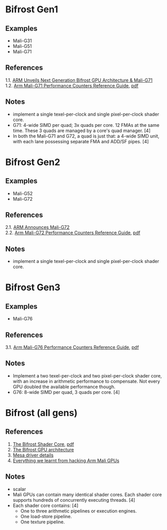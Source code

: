 
# Bifrost Gen1

## Examples

* Mali-G31
* Mali-G51
* Mali-G71

## References

1.1. [ARM Unveils Next Generation Bifrost GPU Architecture & Mali-G71](https://www.anandtech.com/show/10375/arm-unveils-bifrost-and-mali-g71)<br/>
1.2. [Arm Mali-G71 Performance Counters Reference Guide](https://developer.arm.com/documentation/102641/0106), [pdf](../pdf/arm_mali-g71_performance_counters_reference_guide_102641_0105_en.pdf)<br/>

## Notes

* implement a single texel-per-clock and single pixel-per-clock shader core.
* G71: 4-wide SIMD per quad; 3x quads per core. 12 FMAs at the same time. These 3 quads are managed by a core's quad manager. [4]
* In both the Mali-G71 and G72, a quad is just that: a 4-wide SIMD unit, with each lane possessing separate FMA and ADD/SF pipes. [4]

# Bifrost Gen2

## Examples

* Mali-G52
* Mali-G72

## References

2.1. [ARM Announces Mali-G72](https://www.anandtech.com/show/11459/arm-announces-malig72-bifrost-refined-for-the-highend-soc)<br/>
2.2. [Arm Mali-G72 Performance Counters Reference Guide](https://developer.arm.com/documentation/102642/0106/), [pdf](../pdf/arm_mali-g72_performance_counters_reference_guide_102642_0106_en.pdf)<br/>

## Notes

* implement a single texel-per-clock and single pixel-per-clock shader core.

# Bifrost Gen3

## Examples

* Mali-G76

## References

3.1. [Arm Mali-G76 Performance Counters Reference Guide](https://developer.arm.com/documentation/102697/latest/), [pdf](../pdf/arm_mali-g76_performance_counters_reference_guide_102697_0106_en.pdf)<br/>

## Notes

* Implement a two texel-per-clock and two pixel-per-clock shader core, with an increase in arithmetic performance to compensate. Not every GPU doubled the available performance though.
* G76: 8-wide SIMD per quad, 3 quads per core. [4]


# Bifrost (all gens)

## References

1. [The Bifrost Shader Core](https://community.arm.com/developer/tools-software/graphics/b/blog/posts/the-mali-gpu-an-abstract-machine-part-4---the-bifrost-shader-core), [pdf](../pdf/the_bifrost_shader_core_102546_0100_02_en.pdf)
2. [The Bifrost GPU architecture](https://old.hotchips.org/wp-content/uploads/hc_archives/hc28/HC28.22-Monday-Epub/HC28.22.10-GPU-HPC-Epub/HC28.22.110-Bifrost-JemDavies-ARM-v04-9.pdf)
3. [Mesa driver details](https://docs.mesa3d.org/drivers/panfrost.html)
4. [Everything we learnt from hacking Arm Mali GPUs](https://github.com/fxlin/mali)

## Notes

* scalar
* Mali GPUs can contain many identical shader cores. Each shader core supports hundreds of concurrently executing threads. [4]
* Each shader core contains: [4]
	- One to three arithmetic pipelines or execution engines.
	- One load-store pipeline.
	- One texture pipeline.
